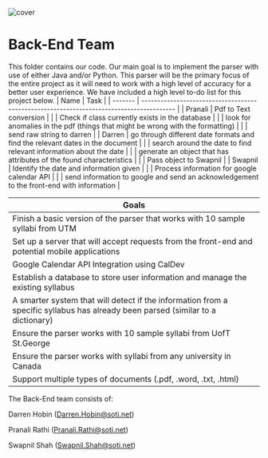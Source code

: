 ![cover](https://proctorexam.com/2015/wp-content/uploads/2016/01/back-end.jpg)

# Back-End Team
This folder contains our code. Our main goal is to implement the parser with use of either Java and/or Python. 
This parser will be the primary focus of the entire project as it will need to work with a high level of accuracy for a better user experience. We have included a high level to-do list for this project below.
| Name    | Task                                                                                     |
| ------- | ---------------------------------------------------------------------------------------- |
| Pranali | Pdf to Text conversion                                                                   |
|         | Check if class currently exists in the database                                          |
|         | look for anomalies in the pdf (things that might be wrong with the formatting)           |
|         | send raw string to darren                                                                |
| Darren  | go through different date formats and find the relevant dates in the document            |
|         | search around the date to find relevant information about the date                       |
|         | generate an object that has attributes of the found characteristics                      |
|         | Pass object to Swapnil                                                                   |
| Swapnil | Identify the date and information given                                                  |
|         | Process information for google calendar API                                              |
|         | send information to google and send an acknowledgement to the front-end with information |

| Goals                                                                                                                           |
|---------------------------------------------------------------------------------------------------------------------------------|
| Finish a basic version of the parser that works with 10 sample syllabi from UTM                                                 |
| Set up a server that will accept requests from the front-end and potential mobile applications                                  |
| Google Calendar API Integration using CalDev                                                                                    |
| Establish a database to store user information and manage the existing syllabus                                                 |
| A smarter system that will detect if the information from a specific syllabus has already been parsed (similar to a dictionary) |
| Ensure the parser works with 10 sample syllabi from UofT St.George                                                              |
| Ensure the parser works with syllabi from any university in Canada                                                              |  
| Support multiple types of documents (.pdf, .word, .txt, .html)                                                                  |  
The Back-End team consists of: 

Darren Hobin (Darren.Hobin@soti.net)

Pranali Rathi (Pranali.Rathi@soti.net)

Swapnil Shah (Swapnil.Shah@soti.net)

